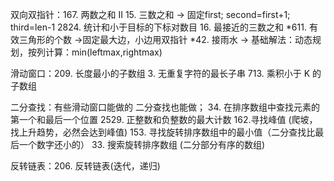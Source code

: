 双向双指针：167. 两数之和 II
          15. 三数之和 -> 固定first; second=first+1; third=len-1
          2824. 统计和小于目标的下标对数目 
          16. 最接近的三数之和
          *611. 有效三角形的个数 ->固定最大边，小边用双指针
          *42. 接雨水 -> 基础解法：动态规划，按列计算：min(leftmax,rightmax)

滑动窗口：209. 长度最小的子数组
        3. 无重复字符的最长子串
        713. 乘积小于 K 的子数组

二分查找：有些滑动窗口能做的 二分查找也能做；
        34. 在排序数组中查找元素的第一个和最后一个位置
        2529. 正整数和负整数的最大计数
        162.寻找峰值 (爬坡，找上升趋势，必然会达到峰值)
        153. 寻找旋转排序数组中的最小值（二分查找比最后一个数字还小的）
        33. 搜索旋转排序数组 (二分部分有序的数组)

反转链表：206. 反转链表(迭代，递归)



        